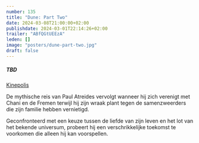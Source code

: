 ```yaml
---
number: 135
title: "Dune: Part Two"
date: 2024-03-08T21:00:00+02:00
publishdate: 2024-03-01T22:14:26+02:00
trailer: "ABfQGtUEEzA"
leden: []
image: "posters/dune-part-two.jpg"
draft: false
---
```


##### TBD

[Kinepolis](https://kinepolis.be/nl/movies/detail/21341/HO00008952/0/dune-part-two)

De mythische reis van Paul Atreides vervolgt wanneer hij zich verenigt
met Chani en de Fremen terwijl hij zijn wraak plant tegen de
samenzweerders die zijn familie hebben vernietigd.
<!--more-->
Geconfronteerd met een keuze tussen de liefde van zijn leven
en het lot van het bekende universum, probeert hij een
verschrikkelijke toekomst te voorkomen die alleen hij kan voorspellen.
